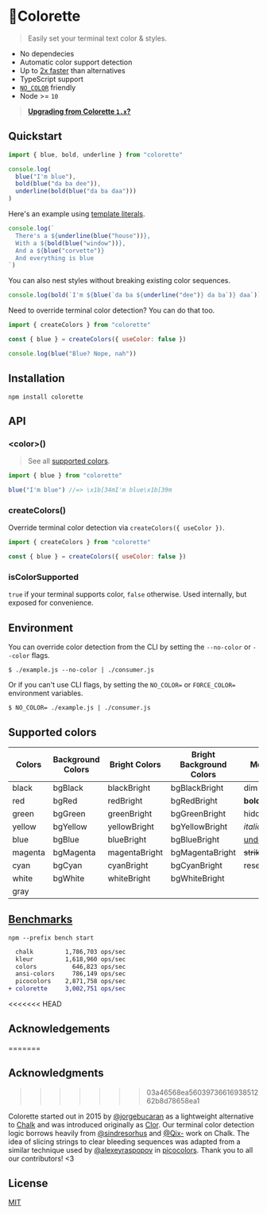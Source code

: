 # 🌈Colorette

> Easily set your terminal text color & styles.

- No dependecies
- Automatic color support detection
- Up to [2x faster](#benchmarks) than alternatives
- TypeScript support
- [`NO_COLOR`](https://no-color.org) friendly
- Node >= `10`

> [**Upgrading from Colorette `1.x`?**](https://github.com/jorgebucaran/colorette/issues/70)

## Quickstart

```js
import { blue, bold, underline } from "colorette"

console.log(
  blue("I'm blue"),
  bold(blue("da ba dee")),
  underline(bold(blue("da ba daa")))
)
```

Here's an example using [template literals](https://developer.mozilla.org/en-US/docs/Web/JavaScript/Reference/Template_literals).

```js
console.log(`
  There's a ${underline(blue("house"))},
  With a ${bold(blue("window"))},
  And a ${blue("corvette")}
  And everything is blue
`)
```

You can also nest styles without breaking existing color sequences.

```js
console.log(bold(`I'm ${blue(`da ba ${underline("dee")} da ba`)} daa`))
```

Need to override terminal color detection? You can do that too.

```js
import { createColors } from "colorette"

const { blue } = createColors({ useColor: false })

console.log(blue("Blue? Nope, nah"))
```

## Installation

```console
npm install colorette
```

## API

### \<color\>()

> See all [supported colors](#supported-colors).

```js
import { blue } from "colorette"

blue("I'm blue") //=> \x1b[34mI'm blue\x1b[39m
```

### createColors()

Override terminal color detection via `createColors({ useColor })`.

```js
import { createColors } from "colorette"

const { blue } = createColors({ useColor: false })
```

### isColorSupported

`true` if your terminal supports color, `false` otherwise. Used internally, but exposed for convenience.

## Environment

You can override color detection from the CLI by setting the `--no-color` or `--color` flags.

```console
$ ./example.js --no-color | ./consumer.js
```

Or if you can't use CLI flags, by setting the `NO_COLOR=` or `FORCE_COLOR=` environment variables.

```console
$ NO_COLOR= ./example.js | ./consumer.js
```

## Supported colors

| Colors  | Background Colors | Bright Colors | Bright Background Colors | Modifiers         |
| ------- | ----------------- | ------------- | ------------------------ | ----------------- |
| black   | bgBlack           | blackBright   | bgBlackBright            | dim               |
| red     | bgRed             | redBright     | bgRedBright              | **bold**          |
| green   | bgGreen           | greenBright   | bgGreenBright            | hidden            |
| yellow  | bgYellow          | yellowBright  | bgYellowBright           | _italic_          |
| blue    | bgBlue            | blueBright    | bgBlueBright             | <u>underline</u>  |
| magenta | bgMagenta         | magentaBright | bgMagentaBright          | ~~strikethrough~~ |
| cyan    | bgCyan            | cyanBright    | bgCyanBright             | reset             |
| white   | bgWhite           | whiteBright   | bgWhiteBright            |                   |
| gray    |                   |               |                          |                   |

## [Benchmarks](https://github.com/jorgebucaran/colorette/actions/workflows/bench.yml)

```console
npm --prefix bench start
```

```diff
  chalk         1,786,703 ops/sec
  kleur         1,618,960 ops/sec
  colors          646,823 ops/sec
  ansi-colors     786,149 ops/sec
  picocolors    2,871,758 ops/sec
+ colorette     3,002,751 ops/sec
```

<<<<<<< HEAD
## Acknowledgements
=======
## Acknowledgments
>>>>>>> 03a46568ea5603973661693851262b8d78658ea1

Colorette started out in 2015 by [@jorgebucaran](https://github.com/jorgebucaran) as a lightweight alternative to [Chalk](https://github.com/chalk/chalk) and was introduced originally as [Clor](https://github.com/jorgebucaran/colorette/commit/b01b5b9961ceb7df878583a3002e836fae9e37ce). Our terminal color detection logic borrows heavily from [@sindresorhus](https://github.com/sindresorhus) and [@Qix-](https://github.com/Qix-) work on Chalk. The idea of slicing strings to clear bleeding sequences was adapted from a similar technique used by [@alexeyraspopov](https://github.com/alexeyraspopov) in [picocolors](https://github.com/alexeyraspopov/picocolors). Thank you to all our contributors! <3

## License

[MIT](LICENSE.md)
